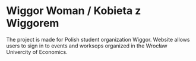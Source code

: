 # Wiggor Woman / Kobieta z Wiggorem
The project is made for Polish student organization Wiggor. 
Website allows users to sign in to events and worksops organized
in the Wrocław Univercity of Economics. 
